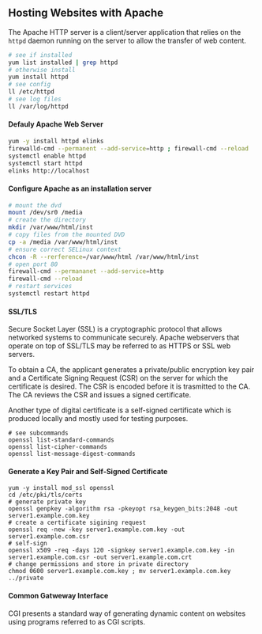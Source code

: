 ## Hosting Websites with Apache

The Apache HTTP server is a client/server application that relies on the `httpd` daemon running on the server to allow the transfer of web content. 

```bash
# see if installed
yum list installed | grep httpd
# otherwise install
yum install httpd
# see config
ll /etc/httpd
# see log files
ll /var/log/httpd
```

#### Defauly Apache Web Server

```bash
yum -y install httpd elinks
firewalld-cmd --permanent --add-service=http ; firewall-cmd --reload
systemctl enable httpd
systemctl start httpd
elinks http://localhost
```

#### Configure Apache as an installation server 

```bash
# mount the dvd
mount /dev/sr0 /media
# create the directory
mkdir /var/www/html/inst
# copy files from the mounted DVD
cp -a /media /var/www/html/inst
# ensure correct SELinux context
chcon -R --rerference=/var/www/html /var/www/html/inst
# open port 80
firewall-cmd --permananet --add-service=http
firewall-cmd --reload
# restart services
systemctl restart httpd
```

#### SSL/TLS

Secure Socket Layer (SSL) is a cryptographic protocol that allows networked systems to communicate securely. Apache webservers that operate on top of SSL/TLS may be referred to as HTTPS or SSL web servers.

To obtain a CA, the applicant generates a private/public encryption key pair and a Certificate Signing Request (CSR) on the server for which the certificate is desired. The CSR is encoded before it is trasmitted to the CA. The CA reviews the CSR and issues a signed certificate. 

Another type of digital certificate is a self-signed certificate which is produced locally and mostly used for testing purposes. 

```
# see subcommands
openssl list-standard-commands
openssl list-cipher-commands
openssl list-message-digest-commands
```

#### Generate a Key Pair and Self-Signed Certificate

```
yum -y install mod_ssl openssl
cd /etc/pki/tls/certs
# generate private key
openssl genpkey -algorithm rsa -pkeyopt rsa_keygen_bits:2048 -out server1.example.com.key
# create a certificate sigining request
openssl req -new -key server1.example.com.key -out server1.example.com.csr
# self-sign 
openssl x509 -req -days 120 -signkey server1.example.com.key -in server1.example.com.csr -out server1.example.com.crt
# change permissions and store in private directory
chmod 0600 server1.example.com.key ; mv server1.example.com.key ../private
```

#### Common Gatweway Interface

CGI presents a standard way of generating dynamic content on websites using programs referred to as CGI scripts. 
